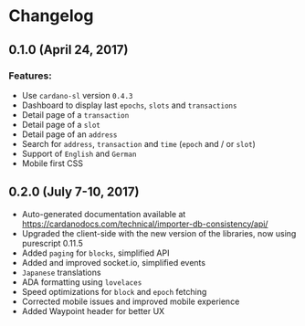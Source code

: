 # Changelog

## 0.1.0 (April 24, 2017)

### Features:

* Use `cardano-sl` version `0.4.3`
* Dashboard to display last `epochs`, `slots` and `transactions`
* Detail page of a `transaction`
* Detail page of a `slot`
* Detail page of an `address`
* Search for `address`, `transaction` and `time` (`epoch` and / or `slot`)
* Support of `English` and `German`
* Mobile first CSS

## 0.2.0 (July 7-10, 2017)

* Auto-generated documentation available at https://cardanodocs.com/technical/importer-db-consistency/api/
* Upgraded the client-side with the new version of the libraries, now using purescript 0.11.5
* Added `paging` for `blocks`, simplified API
* Added and improved socket.io, simplified events
* `Japanese` translations
* ADA formatting using `lovelaces`
* Speed optimizations for `block` and `epoch` fetching
* Corrected mobile issues and improved mobile experience
* Added Waypoint header for better UX
